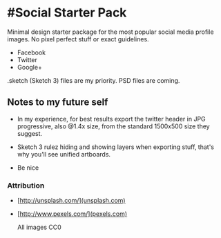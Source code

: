 #Social Starter Pack
===================

Minimal design starter package for the most popular social media profile images.  No pixel perfect stuff or exact guidelines.

-	Facebook
-	Twitter
-	Google+

.sketch (Sketch 3) files are my priority.  PSD files are coming.

## Notes to my future self


* In my experience, for best results export the twitter header in JPG progressive, also @1.4x size, from the standard 1500x500 size they suggest.

* Sketch 3 rulez hiding and showing layers when exporting stuff, that's why you'll see unified artboards. 

* Be nice


### Attribution

* [http://unsplash.com/](unsplash.com)
* [http://www.pexels.com/](pexels.com)

	All images CC0

